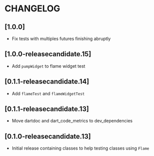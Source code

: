 # CHANGELOG

## [1.0.0]
 - Fix tests with multiples futures finishing abruptly

## [1.0.0-releasecandidate.15]
 - Add `pumpWidget` to flame widget test

## [0.1.1-releasecandidate.14]
 - Add `flameTest` and `flameWidgetTest`

## [0.1.1-releasecandidate.13]
 - Move dartdoc and dart_code_metrics to dev_dependencies

## [0.1.0-releasecandidate.13]
 - Initial release containing classes to help testing classes using `Flame`
